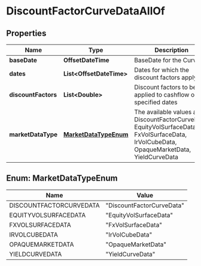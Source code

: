 

# DiscountFactorCurveDataAllOf


## Properties

Name | Type | Description | Notes
------------ | ------------- | ------------- | -------------
**baseDate** | **OffsetDateTime** | BaseDate for the Curve | 
**dates** | **List&lt;OffsetDateTime&gt;** | Dates for which the discount factors apply | 
**discountFactors** | **List&lt;Double&gt;** | Discount factors to be applied to cashflow on the specified dates | 
**marketDataType** | [**MarketDataTypeEnum**](#MarketDataTypeEnum) | The available values are: DiscountFactorCurveData, EquityVolSurfaceData, FxVolSurfaceData, IrVolCubeData, OpaqueMarketData, YieldCurveData | 



## Enum: MarketDataTypeEnum

Name | Value
---- | -----
DISCOUNTFACTORCURVEDATA | &quot;DiscountFactorCurveData&quot;
EQUITYVOLSURFACEDATA | &quot;EquityVolSurfaceData&quot;
FXVOLSURFACEDATA | &quot;FxVolSurfaceData&quot;
IRVOLCUBEDATA | &quot;IrVolCubeData&quot;
OPAQUEMARKETDATA | &quot;OpaqueMarketData&quot;
YIELDCURVEDATA | &quot;YieldCurveData&quot;



